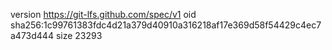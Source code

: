 version https://git-lfs.github.com/spec/v1
oid sha256:1c99761383fdc4d21a379d40910a316218af17e369d58f54429c4ec7a473d444
size 23293

